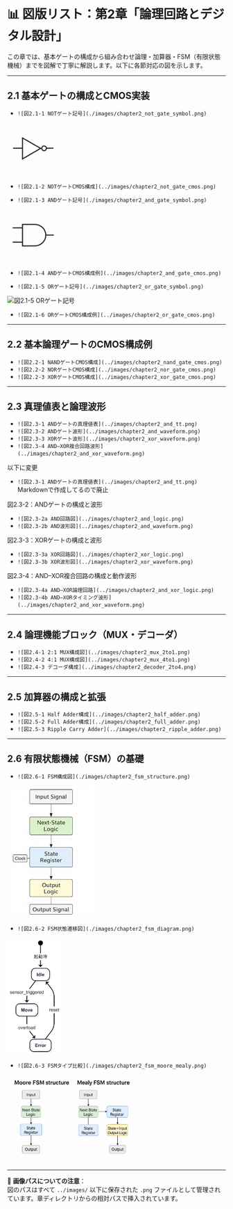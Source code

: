 # 📊 図版リスト：第2章「論理回路とデジタル設計」

この章では、基本ゲートの構成から組み合わせ論理・加算器・FSM（有限状態機械）までを図解で丁寧に解説します。以下に各節対応の図を示します。

---

## 2.1 基本ゲートの構成とCMOS実装

- `![図2.1-1 NOTゲート記号](./images/chapter2_not_gate_symbol.png)`
<img src="./chapter2_not_gate_symbol.png" alt="図2.1-1 NOTゲート記号" width="120px">

- `![図2.1-2 NOTゲートCMOS構成](../images/chapter2_not_gate_cmos.png)`
  
- `![図2.1-3 ANDゲート記号](./images/chapter2_and_gate_symbol.png)`
<img src="./chapter2_and_gate_symbol.png" alt="図2.1-3 ANDゲート記号" width="120px">

- `![図2.1-4 ANDゲートCMOS構成例](../images/chapter2_and_gate_cmos.png)`

- `![図2.1-5 ORゲート記号](../images/chapter2_or_gate_symbol.png)`
<img src="./images/chapter2_or_gate_symbol.png" alt="図2.1-5 ORゲート記号" width="120px">

- `![図2.1-6 ORゲートCMOS構成例](../images/chapter2_or_gate_cmos.png)`

---

## 2.2 基本論理ゲートのCMOS構成例

- `![図2.2-1 NANDゲートCMOS構成](../images/chapter2_nand_gate_cmos.png)`
- `![図2.2-2 NORゲートCMOS構成](../images/chapter2_nor_gate_cmos.png)`
- `![図2.2-3 XORゲートCMOS構成](../images/chapter2_xor_gate_cmos.png)`

---

## 2.3 真理値表と論理波形

- `![図2.3-1 ANDゲートの真理値表](../images/chapter2_and_tt.png)`
- `![図2.3-2 ANDゲート波形](../images/chapter2_and_waveform.png)`
- `![図2.3-3 XORゲート波形](../images/chapter2_xor_waveform.png)`
- `![図2.3-4 AND–XOR複合回路波形](../images/chapter2_and_xor_waveform.png)`

以下に変更

- `![図2.3-1 ANDゲートの真理値表](../images/chapter2_and_tt.png)`
  Markdownで作成してるので廃止
  
図2.3-2：ANDゲートの構成と波形
- `![図2.3-2a AND回路図](../images/chapter2_and_logic.png)` 
- `![図2.3-2b AND波形図](../images/chapter2_and_waveform.png)`

図2.3-3：XORゲートの構成と波形
- `![図2.3-3a XOR回路図](../images/chapter2_xor_logic.png)`  
- `![図2.3-3b XOR波形図](../images/chapter2_xor_waveform.png)`

図2.3-4：AND–XOR複合回路の構成と動作波形
- `![図2.3-4a AND–XOR論理回路](../images/chapter2_and_xor_logic.png)` 
- `![図2.3-4b AND–XORタイミング波形](../images/chapter2_and_xor_waveform.png)`

---

## 2.4 論理機能ブロック（MUX・デコーダ）

- `![図2.4-1 2:1 MUX構成図](../images/chapter2_mux_2to1.png)`
- `![図2.4-2 4:1 MUX構成図](../images/chapter2_mux_4to1.png)`
- `![図2.4-3 デコーダ構成](../images/chapter2_decoder_2to4.png)`

---

## 2.5 加算器の構成と拡張

- `![図2.5-1 Half Adder構成](../images/chapter2_half_adder.png)`
- `![図2.5-2 Full Adder構成](../images/chapter2_full_adder.png)`
- `![図2.5-3 Ripple Carry Adder](../images/chapter2_ripple_adder.png)`

---

## 2.6 有限状態機械（FSM）の基礎

- `![図2.6-1 FSM構成図](./images/chapter2_fsm_structure.png)`
<img src="./chapter2_fsm_structure_en_final.png" alt="図2.6-1 FSM構成図（英語版）" width="40%">

- `![図2.6-2 FSM状態遷移図](./images/chapter2_fsm_diagram.png)`
<img src="./chapter2_fsm_diagram.png" alt="図2.6-2 FSM状態遷移図" width="25%">

- `![図2.6-3 FSMタイプ比較](./images/chapter2_fsm_moore_mealy.png)`
<img src="./chapter2_fsm_moore_mealy.png" alt="図2.6-3 Moore型とMealy型のFSM比較" width="60%">


---

📁 **画像パスについての注意**：  
図のパスはすべて `../images/` 以下に保存された `.png` ファイルとして管理されています。章ディレクトリからの相対パスで挿入されています。


